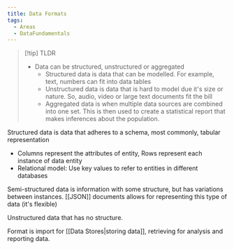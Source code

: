 ```yaml
---
title: Data Formats
tags:
  - Areas
  - DataFundamentals
---
```

> [!tip] TLDR
> - Data can be structured, unstructured or aggregated
>	- Structured data is data that can be modelled. For example, text, numbers can fit into data tables
>	- Unstructured data is data that is hard to model due it's size or nature. So, audio, video or large text documents fit the bill
>	- Aggregated data is when multiple data sources are combined into one set. This is then used to create a statistical report that makes inferences about the population.

Structured data is data that adheres to a schema, most commonly, tabular representation
- Columns represent the attributes of entity, Rows represent each instance of data entity
- Relational model: Use key values to refer to entities in different databases

Semi-structured data is information with some structure, but has variations between instances. [[JSON]] documents allows for representing this type of data (it's flexible)

Unstructured data that has no structure.

Format is import for [[Data Stores|storing data]], retrieving for analysis and reporting data.
